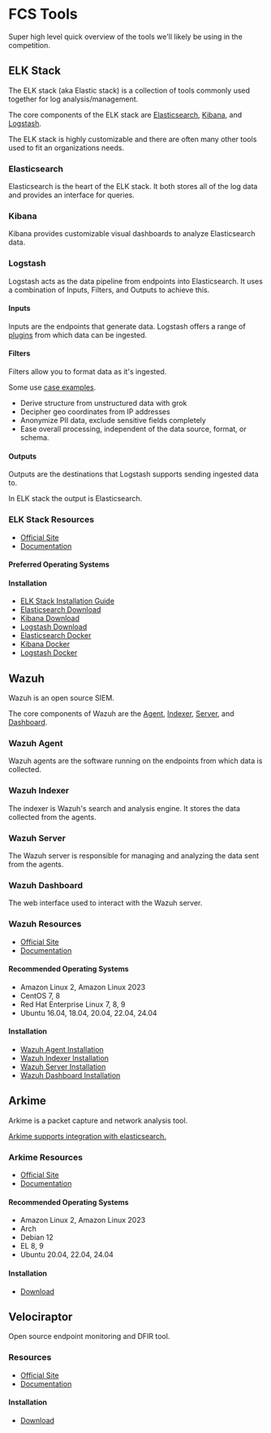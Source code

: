 # FCS Tools

Super high level quick overview of the tools we'll likely be using in the competition.

## ELK Stack

The ELK stack (aka Elastic stack) is a collection of tools commonly used together for log analysis/management.

The core components of the ELK stack are [Elasticsearch](https://www.elastic.co/guide/en/elasticsearch/reference/current/index.html), [Kibana](https://www.elastic.co/guide/en/kibana/current/index.html), and [Logstash](https://www.elastic.co/guide/en/logstash/current/introduction.html).

The ELK stack is highly customizable and there are often many other tools used to fit an organizations needs.

### Elasticsearch

Elasticsearch is the heart of the ELK stack. It both stores all of the log data and provides an interface for queries.

### Kibana

Kibana provides customizable visual dashboards to analyze Elasticsearch data.

### Logstash

Logstash acts as the data pipeline from endpoints into Elasticsearch. It uses a combination of Inputs, Filters, and Outputs to achieve this.

#### Inputs

Inputs are the endpoints that generate data. Logstash offers a range of [plugins](https://www.elastic.co/guide/en/logstash/current/input-plugins.html) from which data can be ingested.

#### Filters

Filters allow you to format data as it's ingested.

Some use [case examples](https://www.elastic.co/logstash#react-tabs-2).

- Derive structure from unstructured data with grok
- Decipher geo coordinates from IP addresses
- Anonymize PII data, exclude sensitive fields completely
- Ease overall processing, independent of the data source, format, or schema.

#### Outputs

Outputs are the destinations that Logstash supports sending ingested data to.

In ELK stack the output is Elasticsearch.

### ELK Stack Resources

- [Official Site](https://www.elastic.co/elastic-stack/)
- [Documentation](https://www.elastic.co/docs)

#### Preferred Operating Systems

#### Installation

- [ELK Stack Installation Guide](https://www.elastic.co/guide/en/elastic-stack/current/installing-stack-demo-self.html)
- [Elasticsearch Download](https://www.elastic.co/downloads/elasticsearch)
- [Kibana Download](https://www.elastic.co/downloads/kibana)
- [Logstash Download](https://www.elastic.co/downloads/logstash)
- [Elasticsearch Docker](https://www.elastic.co/guide/en/elasticsearch/reference/current/docker.html)
- [Kibana Docker](https://www.elastic.co/guide/en/kibana/current/docker.html)
- [Logstash Docker](https://www.elastic.co/guide/en/logstash/current/docker.html)

## Wazuh

Wazuh is an open source SIEM.

The core components of Wazuh are the [Agent](https://documentation.wazuh.com/current/user-manual/agent/index.html), [Indexer](https://documentation.wazuh.com/current/user-manual/wazuh-indexer/index.html), [Server](https://documentation.wazuh.com/current/user-manual/manager/index.html), and [Dashboard](https://documentation.wazuh.com/current/user-manual/wazuh-dashboard/index.html).

### Wazuh Agent

Wazuh agents are the software running on the endpoints from which data is collected.

### Wazuh Indexer

The indexer is Wazuh's search and analysis engine. It stores the data collected from the agents.

### Wazuh Server

The Wazuh server is responsible for managing and analyzing the data sent from the agents.

### Wazuh Dashboard

The web interface used to interact with the Wazuh server.

### Wazuh Resources

- [Official Site](https://wazuh.com/)
- [Documentation](https://documentation.wazuh.com/current/index.html)

#### Recommended Operating Systems

- Amazon Linux 2, Amazon Linux 2023
- CentOS 7, 8
- Red Hat Enterprise Linux 7, 8, 9
- Ubuntu 16.04, 18.04, 20.04, 22.04, 24.04

#### Installation

- [Wazuh Agent Installation](https://documentation.wazuh.com/current/installation-guide/wazuh-agent/index.html)
- [Wazuh Indexer Installation](https://documentation.wazuh.com/current/installation-guide/wazuh-indexer/index.html)
- [Wazuh Server Installation](https://documentation.wazuh.com/current/installation-guide/wazuh-server/index.html)
- [Wazuh Dashboard Installation](https://documentation.wazuh.com/current/installation-guide/wazuh-dashboard/index.html)

## Arkime

Arkime is a packet capture and network analysis tool.

[Arkime supports integration with elasticsearch.](https://arkime.com/faq#elasticsearch)

### Arkime Resources

- [Official Site](https://arkime.com/)
- [Documentation](https://arkime.com/learn)

#### Recommended Operating Systems
- Amazon Linux 2, Amazon Linux 2023
- Arch
- Debian 12
- EL 8, 9
- Ubuntu 20.04, 22.04, 24.04

#### Installation

- [Download](https://github.com/arkime/arkime/releases/tag/v5.4.0)

## Velociraptor

Open source endpoint monitoring and DFIR tool.

### Resources

- [Official Site](https://www.rapid7.com/products/velociraptor/)
- [Documentation](https://docs.velociraptor.app/docs/)

#### Installation

- [Download](https://github.com/Velocidex/velociraptor/releases/)
